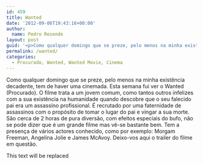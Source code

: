 ```yaml
---
id: 459
title: Wanted
date: '2012-09-06T19:43:16+00:00'
author: 
  name: Pedro Resende
layout: post
guid: '<p>Como qualquer domingo que se preze, pelo menos na minha existência decadente, tem de haver uma cinemada. Esta semana fui ver o Wanted (Procurado). O filme trata a um jovem comum, como tantos outros infelizes com a sua existência na humanidade quando de'
permalink: /wanted/
categories:
  - Procurado, Wanted, Wanted Movie, Cinema
---
```

Como qualquer domingo que se preze, pelo menos na minha existência decadente, tem de haver uma cinemada. Esta semana fui ver o Wanted (Procurado). O filme trata a um jovem comum, como tantos outros infelizes com a sua existência na humanidade quando descobre que o seu falecido pai era um assassino profissional. É recrutado por uma faternidade de assassinos com o propósito de tomar o lugar do pai e vingar a sua morte. São cerca de 2 horas de pura diversão, com efeitos especiais do bufo, não se pode dizer que é um grande filme mas vê-se bastante bem. Tem a presença de vários actores conhecido, como por exemplo: Morgam Freeman, Angelina Jolie e James McAvoy. Deixo-vos aqui o trailer do filme em questão.

This text will be replaced